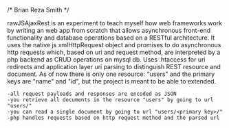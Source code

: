 /*
Brian Reza Smith
*/


rawJSAjaxRest is an experiment to teach myself how web frameworks work by writing an web app 
from scratch that allows asynchronous front-end functionality and 
database operations based on a RESTful architecture. 
It uses the native js xmlHttpRequest object and promises to do asynchronous http requests which, 
based on uri and request method, are interpreted by a php backend as CRUD operations on mysql db. 
Uses .htaccess for uri redirects and application layer uri parsing to distinguish REST resource and document. 
As of now there is only one resource: "users" and the primary keys are "name" and "id", but 
the project is meant to be able to extended.

	-all request payloads and responses are encoded as JSON
	-you retrieve all documents in the resource "users" by going to url "users/"
	-you can read a single document by going to url "users/<primary key>/" 
	-php handles requests based on http request method and the parsed url  
